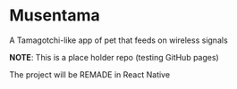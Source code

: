 # Musentama
A Tamagotchi-like app of pet that feeds on wireless signals

**NOTE**: This is a place holder repo (testing GitHub pages)

The project will be REMADE in React Native
